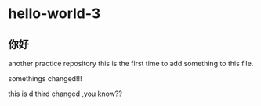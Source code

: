 # hello-world-3 
你好
---------
another practice repository 
this is the first time to add something to this file.

somethings changed!!!

this is d third changed ,you know??